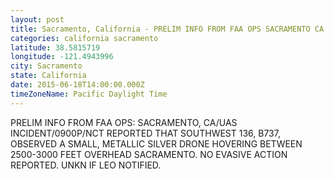 ```yaml
---
layout: post
title: Sacramento, California - PRELIM INFO FROM FAA OPS SACRAMENTO CA UAS INCIDENT 0900P NCT REPORTED THAT SOUTHWEST 136
categories: california sacramento
latitude: 38.5815719
longitude: -121.4943996
city: Sacramento
state: California
date: 2015-06-18T14:00:00.000Z
timeZoneName: Pacific Daylight Time
---
```


PRELIM INFO FROM FAA OPS: SACRAMENTO, CA/UAS INCIDENT/0900P/NCT REPORTED THAT SOUTHWEST 136, B737, OBSERVED A SMALL, METALLIC SILVER DRONE HOVERING BETWEEN 2500-3000 FEET OVERHEAD SACRAMENTO. NO EVASIVE ACTION REPORTED. UNKN IF LEO NOTIFIED. 